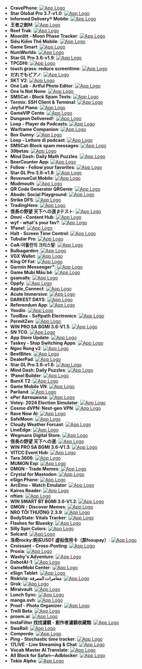 - **CravePhone**: [![App Logo](https://is1-ssl.mzstatic.com/image/thumb/Purple211/v4/65/51/0e/65510e41-1b79-6ab6-d30d-8c5d654f7dfe/AppIcon-0-0-1x_U007emarketing-0-11-0-85-220.png/200x200bb-80.png)](https://testflight.apple.com/join/Yb1uKZYx)
- **Star Global Pro 3.7-v1.0**: [![App Logo](https://is1-ssl.mzstatic.com/image/thumb/Purple211/v4/3d/64/e7/3d64e7a8-a737-3cfb-ce71-0e4bfe0efa40/AppIcon-0-0-1x_U007emarketing-0-7-0-85-220.png/200x200bb-80.png)](https://testflight.apple.com/join/aRBSCxMt)
- **Informed Delivery® Mobile**: [![App Logo](https://is1-ssl.mzstatic.com/image/thumb/Purple211/v4/20/25/32/2025320f-ee32-c7db-306d-bd47111470d7/AppIcon-0-0-1x_U007ephone-0-1-0-85-220.png/200x200bb-80.png)](https://testflight.apple.com/join/8wJxMr46)
- **王者之劍M**: [![App Logo](https://is1-ssl.mzstatic.com/image/thumb/Purple221/v4/05/bb/60/05bb6079-ae78-5eeb-5914-b9a4bb88db3f/AppIcon-0-0-1x_U007emarketing-0-8-0-85-220.png/200x200bb-80.png)](https://testflight.apple.com/join/hmzY1jFY)
- **Reef Trak**: [![App Logo](https://is1-ssl.mzstatic.com/image/thumb/Purple221/v4/14/bf/c5/14bfc556-7e0f-a405-c175-6f91da6fc361/AppIcon-0-0-1x_U007emarketing-0-8-0-85-220.png/200x200bb-80.png)](https://testflight.apple.com/join/jdaT8Keh)
- **Moonlitt - Moon Phase Tracker**: [![App Logo](https://is1-ssl.mzstatic.com/image/thumb/Purple211/v4/c8/50/c5/c850c58f-2a65-7e30-cd07-a9295d4976fe/AppIcon-0-1x_U007epad-0-0-0-1-0-85-220-0.jpeg/200x200bb-80.png)](https://testflight.apple.com/join/sb7G7u2h)
- **Siêu Kiếm Thế Mobile**: [![App Logo](https://is1-ssl.mzstatic.com/image/thumb/Purple221/v4/ef/ad/d6/efadd6ab-5e4c-b6ed-d0a2-797be26dcd25/AppIcon-0-0-1x_U007emarketing-0-8-0-85-220.png/200x200bb-80.png)](https://testflight.apple.com/join/zmN5HPRu)
- **Game Smart**: [![App Logo](https://is1-ssl.mzstatic.com/image/thumb/Purple211/v4/5a/b8/10/5ab810d7-488c-f6cf-5178-1eef1c8fd173/AppIcon-0-0-1x_U007emarketing-0-0-0-7-0-0-sRGB-0-0-0-GLES2_U002c0-512MB-85-220-0-0.png/200x200bb-80.png)](https://testflight.apple.com/join/xJpP6qbH)
- **NumWorlds**: [![App Logo](https://is1-ssl.mzstatic.com/image/thumb/Purple221/v4/12/c1/bf/12c1bfe5-d983-2c82-d814-67f675f99605/AppIcon-0-0-1x_U007emarketing-0-8-0-85-220.png/200x200bb-80.png)](https://testflight.apple.com/join/f5g9UB3Y)
- **Star GL Pro 3.6-v1.9**: [![App Logo](https://is1-ssl.mzstatic.com/image/thumb/Purple221/v4/9c/19/01/9c1901eb-1c5c-5325-262f-275c5b7901db/AppIcon-0-0-1x_U007emarketing-0-7-0-85-220.png/200x200bb-80.png)](https://testflight.apple.com/join/aRBSCxMt)
- **TPCDHI**: [![App Logo](https://is1-ssl.mzstatic.com/image/thumb/Purple211/v4/e9/ff/4b/e9ff4bc8-61b7-30ce-99fe-1a7062797004/AppIcon-1x_U007emarketing-0-7-0-85-220-0.png/200x200bb-80.png)](https://testflight.apple.com/join/UXdXMjxs)
- **touch grass: reduce screentime**: [![App Logo](https://is1-ssl.mzstatic.com/image/thumb/Purple211/v4/74/f1/87/74f187b6-310e-e1a1-54e9-f5db05cfa290/AppIcon-0-0-1x_U007epad-0-85-220.png/200x200bb-80.png)](https://testflight.apple.com/join/Fmmt7vcc)
- **だれでもピアノ**: [![App Logo](https://is1-ssl.mzstatic.com/image/thumb/Purple211/v4/cb/6d/05/cb6d0578-bcec-937c-8fb0-f9b55dd514c4/AppIcon-0-0-1x_U007emarketing-0-8-0-85-220.png/200x200bb-80.png)](https://testflight.apple.com/join/g1YcYRy3)
- **SKT V2**: [![App Logo](https://is1-ssl.mzstatic.com/image/thumb/Purple221/v4/f7/f1/17/f7f117eb-eb5c-2ca5-c311-c99d10d68bbe/AppIcon-0-0-1x_U007emarketing-0-8-0-85-220.png/200x200bb-80.png)](https://testflight.apple.com/join/JrWD4hEB)
- **One Lab - Artful Photo Editor**: [![App Logo](https://is1-ssl.mzstatic.com/image/thumb/Purple211/v4/e3/6b/7f/e36b7fa4-341e-4621-5bfb-33e86fb4c904/AppIcon-0-0-1x_U007epad-0-1-85-220.png/200x200bb-80.png)](https://testflight.apple.com/join/KPrrCEZW)
- **One Is Not None**: [![App Logo](https://is1-ssl.mzstatic.com/image/thumb/Purple211/v4/c7/09/63/c7096343-2887-f26d-136c-f689a2b3e43c/Night_Original_Icon-0-0-1x_U007epad-0-1-P3-85-220.png/200x200bb-80.png)](https://testflight.apple.com/join/bRxMengR)
- **SMSCat - Block Spam Texts**: [![App Logo](https://is1-ssl.mzstatic.com/image/thumb/Purple211/v4/b2/08/a7/b208a760-60f3-2531-0b1d-92abb589653f/AppIcon-0-1x_U007epad-0-1-0-85-220-0.png/200x200bb-80.png)](https://testflight.apple.com/join/Ykdz0B4C)
- **Termix: SSH Client & Terminal**: [![App Logo](https://is1-ssl.mzstatic.com/image/thumb/Purple221/v4/c9/1c/d6/c91cd68f-dce9-c1e9-50b6-ace27b94b918/AppIcon-0-0-1x_U007epad-0-1-0-85-220.png/200x200bb-80.png)](https://testflight.apple.com/join/ZK4au7R5)
- **Joyful Piano**: [![App Logo](https://is1-ssl.mzstatic.com/image/thumb/Purple211/v4/cb/6d/05/cb6d0578-bcec-937c-8fb0-f9b55dd514c4/AppIcon-0-0-1x_U007emarketing-0-8-0-85-220.png/200x200bb-80.png)](https://testflight.apple.com/join/g1YcYRy3)
- **GameVIP Cente**: [![App Logo](https://is1-ssl.mzstatic.com/image/thumb/Purple211/v4/7f/35/dd/7f35ddd1-44f1-cd04-3c28-d01204b1dada/AppIcon-0-0-1x_U007emarketing-0-8-0-85-220.png/200x200bb-80.png)](https://testflight.apple.com/join/1KxXcQE2)
- **Dungeon Delivered!**: [![App Logo](https://is1-ssl.mzstatic.com/image/thumb/Purple211/v4/6d/b3/27/6db3270d-f040-2953-54f8-a390c19d925e/AppIcon-0-0-1x_U007emarketing-0-8-0-0-85-220.png/200x200bb-80.png)](https://testflight.apple.com/join/GbDmVR2V)
- **Loop - Player de Podcasts**: [![App Logo](https://is1-ssl.mzstatic.com/image/thumb/Purple221/v4/64/0c/b2/640cb2fc-99dc-4ea0-4311-c950c6e64aa8/AppIcon-0-0-1x_U007ephone-0-1-85-220.png/200x200bb-80.png)](https://testflight.apple.com/join/tbhJ92jj)
- **Warframe Companion**: [![App Logo](https://is1-ssl.mzstatic.com/image/thumb/Purple211/v4/70/d9/28/70d92881-b0f4-dc3f-aa35-0b0c7eda82f0/AppIcon-1x_U007emarketing-0-6-0-85-220-0.png/200x200bb-80.png)](https://testflight.apple.com/join/KPfve5cm)
- **Box Gunny**: [![App Logo](https://is1-ssl.mzstatic.com/image/thumb/Purple221/v4/d7/ad/37/d7ad37e4-3432-9b70-bd97-fd4ef0991633/AppIcon-0-0-1x_U007emarketing-0-0-0-7-0-0-sRGB-0-0-0-GLES2_U002c0-512MB-85-220-0-0.png/200x200bb-80.png)](https://testflight.apple.com/join/MwNMNWX7)
- **Loop - Lettore di podcast**: [![App Logo](https://is1-ssl.mzstatic.com/image/thumb/Purple221/v4/64/0c/b2/640cb2fc-99dc-4ea0-4311-c950c6e64aa8/AppIcon-0-0-1x_U007ephone-0-1-85-220.png/200x200bb-80.png)](https://testflight.apple.com/join/tbhJ92jj)
- **SMSCat-Block spam messages**: [![App Logo](https://is1-ssl.mzstatic.com/image/thumb/Purple211/v4/70/5a/94/705a94bb-6a76-9b74-678d-1a14368f99b3/AppIcon-0-1x_U007epad-0-1-0-85-220-0.png/200x200bb-80.png)](https://testflight.apple.com/join/Ykdz0B4C)
- **39betas**: [![App Logo](https://is1-ssl.mzstatic.com/image/thumb/Purple221/v4/f7/aa/d2/f7aad270-f255-2eb5-eb7c-ed2058fb02a1/AppIcon-1x_U007emarketing-0-10-0-85-220-0.png/200x200bb-80.png)](https://testflight.apple.com/join/UzJf5zGg)
- **Mind Dash: Daily Math Puzzles**: [![App Logo](https://is1-ssl.mzstatic.com/image/thumb/Purple221/v4/f3/0f/16/f30f1636-0413-9c6c-dc43-07749ccebddb/AppIcon-0-0-1x_U007epad-0-1-85-220.png/200x200bb-80.png)](https://testflight.apple.com/join/rRGZyEnM)
- **BeerCounter App**: [![App Logo](https://is1-ssl.mzstatic.com/image/thumb/Purple221/v4/5f/54/7d/5f547d32-99eb-3f62-badd-4b7fb0ad5c99/AppIcon-0-0-1x_U007emarketing-0-7-0-85-220.png/200x200bb-80.png)](https://testflight.apple.com/join/qTthWaKM)
- **Follow - Follow your favorites**: [![App Logo](https://is1-ssl.mzstatic.com/image/thumb/Purple221/v4/26/81/15/2681158b-9cf3-19f1-c029-6c644d7fe7fd/AppIcon-0-0-1x_U007epad-0-85-220.png/200x200bb-80.png)](https://testflight.apple.com/join/aMNweKk7)
- **Star GL Pro 3.6-v1.8**: [![App Logo](https://is1-ssl.mzstatic.com/image/thumb/Purple211/v4/84/3a/ac/843aac83-e526-a88b-f97b-1c283b34d4d2/AppIcon-0-0-1x_U007emarketing-0-7-0-85-220.png/200x200bb-80.png)](https://testflight.apple.com/join/aRBSCxMt)
- **RevenueCat Mobile**: [![App Logo](https://is1-ssl.mzstatic.com/image/thumb/Purple221/v4/1f/2c/22/1f2c22c8-89c3-4d9d-4710-1f2c3201d15d/AppIcon-0-0-1x_U007epad-0-0-0-1-0-P3-85-220.png/200x200bb-80.png)](https://testflight.apple.com/join/tGSFpz2Y)
- **Mudmouth**: [![App Logo](https://is1-ssl.mzstatic.com/image/thumb/Purple211/v4/45/fe/e0/45fee054-94e5-c573-90ae-549bec298df7/AppIcon-0-0-1x_U007epad-0-1-85-220.png/200x200bb-80.png)](https://testflight.apple.com/join/zt6DNfj6)
- **QR Code Generator QRGenie**: [![App Logo](https://is1-ssl.mzstatic.com/image/thumb/Purple221/v4/05/08/79/05087921-a5c3-47c8-0adf-5658bc4c533f/AppIcon-0-0-1x_U007epad-0-1-sRGB-85-220.png/200x200bb-80.png)](https://testflight.apple.com/join/Pgnj5ZCz)
- **Abode: Social Playground**: [![App Logo](https://is1-ssl.mzstatic.com/image/thumb/Purple211/v4/0d/c7/6b/0dc76b36-0093-f15c-9a92-ccab410204cf/AppIcon-0-0-1x_U007ephone-0-1-0-sRGB-85-220.jpeg/200x200bb-80.png)](https://testflight.apple.com/join/9Arozgr9)
- **Strike DFS**: [![App Logo](https://is1-ssl.mzstatic.com/image/thumb/Purple211/v4/b1/24/df/b124dfe4-e453-7747-26e3-3311e1986248/AppIcon-0-0-1x_U007epad-0-1-85-220.png/200x200bb-80.png)](https://testflight.apple.com/join/xkJMAXRA)
- **TradingHero**: [![App Logo](https://is1-ssl.mzstatic.com/image/thumb/Purple211/v4/c5/9f/12/c59f12cb-5eba-c426-a049-4db961aa9b88/AppIcon-0-0-1x_U007emarketing-0-11-0-85-220.png/200x200bb-80.png)](https://testflight.apple.com/join/mMB4HU5F)
- **信長の野望 天下への道 βテスト**: [![App Logo](https://is1-ssl.mzstatic.com/image/thumb/Purple211/v4/06/17/b6/0617b655-e1e2-869b-2c5e-5bd1e8450f4a/AppIcon-0-0-1x_U007emarketing-0-8-0-85-220.png/200x200bb-80.png)](https://testflight.apple.com/join/a9kVVtwr)
- **Omni - Content Hub**: [![App Logo](https://is1-ssl.mzstatic.com/image/thumb/Purple221/v4/88/b6/db/88b6dbed-808b-56eb-5daf-70bee41977fb/App_Icon-marketing.lsr/200x200bb-80.png)](https://testflight.apple.com/join/7Y1vzw8K)
- **wyf - what's your fav?**: [![App Logo](https://is1-ssl.mzstatic.com/image/thumb/Purple211/v4/11/4f/c3/114fc34d-284f-92c1-7d9d-cd14a4bd9b92/AppIcon-0-0-1x_U007ephone-0-1-85-220.png/200x200bb-80.png)](https://testflight.apple.com/join/kFUY1bSX)
- **1Panel**: [![App Logo](https://is1-ssl.mzstatic.com/image/thumb/Purple221/v4/90/e9/b0/90e9b0f6-ea20-1765-2898-cac9999d01d0/AppIcon-0-0-1x_U007emarketing-0-11-0-85-220.png/200x200bb-80.png)](https://testflight.apple.com/join/9eYRfXzQ)
- **Halt - Screen Time Control**: [![App Logo](https://is1-ssl.mzstatic.com/image/thumb/Purple221/v4/4d/19/8e/4d198e1e-5e37-8306-df54-87c072c5e67c/AppIcon-0-0-1x_U007epad-0-1-85-220.png/200x200bb-80.png)](https://testflight.apple.com/join/btwqwHwQ)
- **Tubular Pro**: [![App Logo](https://is1-ssl.mzstatic.com/image/thumb/Purple221/v4/8e/c1/c4/8ec1c457-f459-feb1-170b-f13b2c840e27/AppIcon.lsr/200x200bb-80.png)](https://testflight.apple.com/join/ppbZMyvV)
- **CoA:아틀란의 크리스탈**: [![App Logo](https://is1-ssl.mzstatic.com/image/thumb/Purple211/v4/a0/51/2b/a0512bad-6d3f-0ca9-809f-f7b8524e8b77/AppIcon-1x_U007emarketing-0-7-0-85-220-0.png/200x200bb-80.png)](https://testflight.apple.com/join/qr8hfq3h)
- **Bulbagarden**: [![App Logo](https://is1-ssl.mzstatic.com/image/thumb/Purple221/v4/20/a4/98/20a49893-df91-8978-d3e1-664619001ac5/AppIcon-0-0-1x_U007epad-0-85-220.png/200x200bb-80.png)](https://testflight.apple.com/join/jDRDvmTu)
- **VGX Wallet**: [![App Logo](https://is1-ssl.mzstatic.com/image/thumb/Purple221/v4/8c/43/e0/8c43e074-8398-bf16-07fe-b8f25b6c5aa2/AppIcon-0-1x_U007emarketing-0-9-0-sRGB-85-220-0.png/200x200bb-80.png)](https://testflight.apple.com/join/Mj4PM7d4)
- **King Of Fat**: [![App Logo](https://is1-ssl.mzstatic.com/image/thumb/Purple211/v4/4a/84/65/4a846524-42d4-2feb-7ef0-3ff7cbb77382/AppIcon-1x_U007emarketing-0-8-0-85-220-0.png/200x200bb-80.png)](https://testflight.apple.com/join/3KuwxJpP)
- **Garmin Messenger™**: [![App Logo](https://is1-ssl.mzstatic.com/image/thumb/Purple211/v4/ca/0f/15/ca0f1527-af49-ebfc-7376-6b71903add27/AppIcon-0-0-1x_U007ephone-0-1-85-220.png/200x200bb-80.png)](https://testflight.apple.com/join/sq1AwhZt)
- **Game Mubi Mâu bê**: [![App Logo](https://is1-ssl.mzstatic.com/image/thumb/Purple221/v4/0f/87/88/0f878895-2b6d-5ef7-5012-d15da8445ea9/AppIcon-0-0-1x_U007emarketing-0-8-0-85-220.png/200x200bb-80.png)](https://testflight.apple.com/join/pAA7NkVZ)
- **gsamalls**: [![App Logo](https://is1-ssl.mzstatic.com/image/thumb/Purple221/v4/a6/8f/e2/a68fe2e0-ba8c-dfe5-2386-a7add3ca50cb/AppIcon-0-0-1x_U007emarketing-0-6-0-0-85-220.png/200x200bb-80.png)](https://testflight.apple.com/join/1a7BcVh1)
- **Oppfy**: [![App Logo](https://is1-ssl.mzstatic.com/image/thumb/Purple221/v4/d0/11/f1/d011f178-78fd-431b-bf06-159f032d5766/AppIcon-0-0-1x_U007ephone-0-85-220.png/200x200bb-80.png)](https://testflight.apple.com/join/C9qtguRF)
- **Apple_Connect**: [![App Logo](https://is1-ssl.mzstatic.com/image/thumb/Purple211/v4/50/07/1a/50071a5c-fcc2-05b9-ea73-390e23056b88/AppIcon-1x_U007emarketing-0-8-0-85-220-0.png/200x200bb-80.png)](https://testflight.apple.com/join/y2sDG7TZ)
- **Acute Immersive**: [![App Logo](https://is1-ssl.mzstatic.com/image/thumb/Purple221/v4/97/b4/cf/97b4cfe8-ae91-78af-6b3e-06bd3efa2ce4/AppIcon.lsr/200x200bb-80.png)](https://testflight.apple.com/join/qvcmumNS)
- **DARKEST DAYS**: [![App Logo](https://is1-ssl.mzstatic.com/image/thumb/Purple211/v4/8c/cd/60/8ccd60ec-5c4e-b76b-e71a-89e0f198a411/AppIcon-1x_U007emarketing-0-7-0-85-220-0.png/200x200bb-80.png)](https://testflight.apple.com/join/QaF5ZQu9)
- **Referendum App**: [![App Logo](https://is1-ssl.mzstatic.com/image/thumb/Purple221/v4/e1/9a/7a/e19a7a34-09e0-ab7d-27e6-4cfe35abe774/AppIcon-0-0-1x_U007ephone-0-1-85-220.png/200x200bb-80.png)](https://testflight.apple.com/join/wnMSmD9N)
- **Yoodio**: [![App Logo](https://is1-ssl.mzstatic.com/image/thumb/Purple211/v4/bc/cf/a1/bccfa1f0-35a9-e1d2-af4a-e3806fbfa3b7/AppIcon-0-0-1x_U007epad-0-1-85-220.jpeg/200x200bb-80.png)](https://testflight.apple.com/join/DxnbA3pw)
- **ToolBox - Softpath Electronics**: [![App Logo](https://is1-ssl.mzstatic.com/image/thumb/Purple221/v4/a4/b9/6b/a4b96b05-1340-2239-4990-62460e70cde0/AppIcon-0-0-1x_U007emarketing-0-11-0-85-220.png/200x200bb-80.png)](https://testflight.apple.com/join/CsaQFeDf)
- **PermitZen**: [![App Logo](https://is1-ssl.mzstatic.com/image/thumb/Purple221/v4/fc/c4/ee/fcc4eee2-52fc-9b37-bf7b-65493d563006/AppIcon-0-0-1x_U007emarketing-0-8-0-85-220.png/200x200bb-80.png)](https://testflight.apple.com/join/mGuFY3eT)
- **WIN PRO SA BGMI 3.6-V1.5**: [![App Logo](https://is1-ssl.mzstatic.com/image/thumb/Purple211/v4/b5/e8/c8/b5e8c837-2da5-50b9-8ccf-5e6496f3bfcb/AppIcon-1x_U007emarketing-0-0-GLES2_U002c0-512MB-sRGB-0-0-0-85-220-0-0-0-8.png/200x200bb-80.png)](https://testflight.apple.com/join/512FSqQV)
- **SN TCG**: [![App Logo](https://is1-ssl.mzstatic.com/image/thumb/Purple221/v4/22/35/42/22354245-bd38-886c-a966-d3029b57a234/AppIcon-0-0-1x_U007emarketing-0-8-0-85-220.png/200x200bb-80.png)](https://testflight.apple.com/join/xFDYMPx2)
- **App Store Update**: [![App Logo](https://is1-ssl.mzstatic.com/image/thumb/Purple221/v4/c9/aa/f2/c9aaf2a0-7b2b-40b4-b0ed-54f525ebb33a/AppIcon-1x_U007emarketing-0-8-0-85-220-0.png/200x200bb-80.png)](https://testflight.apple.com/join/67SpkcwF)
- **Taskey - Stop Switching Apps**: [![App Logo](https://is1-ssl.mzstatic.com/image/thumb/Purple221/v4/f2/a3/8b/f2a38bba-4d2b-7cf2-880e-af2229fa31b1/AppIcon-0-0-1x_U007epad-0-11-0-P3-85-220.png/200x200bb-80.png)](https://testflight.apple.com/join/SmDh81xT)
- **Ngoc Rong v2**: [![App Logo](https://is1-ssl.mzstatic.com/image/thumb/Purple221/v4/ba/4c/b8/ba4cb841-e4df-89e0-31a0-d873dfd14b8f/AppIcon-0-0-1x_U007emarketing-0-8-0-85-220.png/200x200bb-80.png)](https://testflight.apple.com/join/1tnFgUXA)
- **BestBites**: [![App Logo](https://is1-ssl.mzstatic.com/image/thumb/Purple221/v4/8c/80/4f/8c804ff2-3c0e-d8b2-945d-aa35e05bbaa6/AppIcon-0-0-1x_U007emarketing-0-8-0-0-85-220.png/200x200bb-80.png)](https://testflight.apple.com/join/HuvA1E9J)
- **DealerPad**: [![App Logo](https://is1-ssl.mzstatic.com/image/thumb/Purple221/v4/47/2a/83/472a833e-4ef1-d76b-2a62-d197c9cacd84/AppIcon-0-0-1x_U007emarketing-0-11-0-85-220.png/200x200bb-80.png)](https://testflight.apple.com/join/xb7sPHTP)
- **Star GL Pro 3.6-v1.6**: [![App Logo](https://is1-ssl.mzstatic.com/image/thumb/Purple211/v4/37/bc/f2/37bcf2f8-05fa-938a-3755-c5ccdcdf3288/AppIcon-0-0-1x_U007emarketing-0-7-0-85-220.png/200x200bb-80.png)](https://testflight.apple.com/join/aRBSCxMt)
- **Mind Dash: Daily Puzzles**: [![App Logo](https://is1-ssl.mzstatic.com/image/thumb/Purple221/v4/cf/12/cb/cf12cba4-981a-dccc-ca48-93870407b37a/AppIcon-0-0-1x_U007epad-0-1-85-220.png/200x200bb-80.png)](https://testflight.apple.com/join/rRGZyEnM)
- **1Panel Builder**: [![App Logo](https://is1-ssl.mzstatic.com/image/thumb/Purple221/v4/fb/d9/7a/fbd97aca-01be-9442-b328-cbd03fa142ca/AppIcon-0-0-1x_U007emarketing-0-11-0-85-220.png/200x200bb-80.png)](https://testflight.apple.com/join/kQJYEVDs)
- **BumX T2**: [![App Logo](https://is1-ssl.mzstatic.com/image/thumb/Purple211/v4/ac/2c/c6/ac2cc63e-d1b8-39b1-90fd-32f432b6ef90/AppIcon-0-0-1x_U007emarketing-0-10-0-0-85-220.png/200x200bb-80.png)](https://testflight.apple.com/join/a1gUah9q)
- **Game Mobile VN**: [![App Logo](https://is1-ssl.mzstatic.com/image/thumb/Purple211/v4/af/a6/fe/afa6fec0-e2a1-2238-689e-1b3deeec9777/AppIcon-0-0-1x_U007emarketing-0-8-0-85-220.png/200x200bb-80.png)](https://testflight.apple.com/join/wGfrpcfD)
- **Pariland**: [![App Logo](https://is1-ssl.mzstatic.com/image/thumb/Purple211/v4/0a/cf/d6/0acfd603-bdec-2c3f-bbf0-6367d88749dd/AppIcon-0-0-1x_U007epad-0-1-0-85-220.png/200x200bb-80.png)](https://testflight.apple.com/join/3ap23vMA?l=ru&ls=1&mt=8)
- **еРег Автошкола**: [![App Logo](https://is1-ssl.mzstatic.com/image/thumb/Purple221/v4/09/6b/12/096b1282-7047-393d-ba17-4b70636cf0c3/AppIcon-0-0-1x_U007emarketing-0-11-0-0-0-0-85-220.png/200x200bb-80.png)](https://testflight.apple.com/join/sJ5knddR)
- **Votey: 2024 Election Simulator**: [![App Logo](https://is1-ssl.mzstatic.com/image/thumb/Purple211/v4/4d/31/17/4d31179a-1381-9a55-992e-215c2951b482/AppIcon-0-0-1x_U007ephone-0-1-0-85-220.png/200x200bb-80.png)](https://testflight.apple.com/join/UnN1nZqy)
- **Cosmo dVPN: Next-gen VPN**: [![App Logo](https://is1-ssl.mzstatic.com/image/thumb/Purple211/v4/28/fe/b1/28feb1cd-b095-592d-c67a-ab30c0943042/AppIcon-0-0-1x_U007epad-0-1-85-220.png/200x200bb-80.png)](https://testflight.apple.com/join/ccQg3VVU)
- **Rave Now AI**: [![App Logo](https://is1-ssl.mzstatic.com/image/thumb/Purple211/v4/71/f7/e7/71f7e703-cfc2-6004-3fdc-f47a4e29efda/AppIcon-0-0-1x_U007epad-0-1-0-85-220.png/200x200bb-80.png)](https://testflight.apple.com/join/mYsA5QAJ)
- **SafeMoon**: [![App Logo](https://is1-ssl.mzstatic.com/image/thumb/Purple221/v4/db/7e/5a/db7e5a9a-0bda-0295-7a0c-6e01ed12824d/AppIcon-0-0-1x_U007emarketing-0-8-0-sRGB-85-220.png/200x200bb-80.png)](https://testflight.apple.com/join/Mj4PM7d4)
- **Cloudy Weather Forcast**: [![App Logo](https://is1-ssl.mzstatic.com/image/thumb/Purple221/v4/86/f9/e1/86f9e1ea-0ab2-9e32-ceca-4ec1bc4fc832/AppIcon-0-0-1x_U007emarketing-0-7-0-0-85-220.png/200x200bb-80.png)](https://testflight.apple.com/join/hAk9eBew)
- **LineEdge**: [![App Logo](https://is1-ssl.mzstatic.com/image/thumb/Purple211/v4/a1/ca/74/a1ca7478-6739-0fe5-c646-767f33d00148/AppIcon-0-0-1x_U007epad-0-1-0-85-220.png/200x200bb-80.png)](https://testflight.apple.com/join/1A7stkEG)
- **Wegmans Digital Store**: [![App Logo](https://is1-ssl.mzstatic.com/image/thumb/Purple221/v4/fb/08/1b/fb081b64-ca0e-3992-c1c0-7089b97a6544/AppIcon-0-0-1x_U007epad-0-10-0-85-220.png/200x200bb-80.png)](https://testflight.apple.com/join/Ecbz15zN)
- **信長の野望 天下への道**: [![App Logo](https://is1-ssl.mzstatic.com/image/thumb/Purple211/v4/ad/ba/d3/adbad3c6-56b2-0ec0-85d2-da34b215a982/AppIcon-0-0-1x_U007emarketing-0-8-0-85-220.png/200x200bb-80.png)](https://testflight.apple.com/join/a9kVVtwr)
- **WIN PRO SA BGMI 3.6-V1.3**: [![App Logo](https://is1-ssl.mzstatic.com/image/thumb/Purple211/v4/6b/3b/1a/6b3b1afe-79df-eba9-3153-e46129023c3f/AppIcon-1x_U007emarketing-0-0-GLES2_U002c0-512MB-sRGB-0-0-0-85-220-0-0-0-8.png/200x200bb-80.png)](https://testflight.apple.com/join/512FSqQV)
- **VITCC Event Hub**: [![App Logo](https://is1-ssl.mzstatic.com/image/thumb/Purple221/v4/ee/1b/51/ee1b512b-5aa3-b8ba-60e7-0d9914ae1306/AppIcon-0-0-1x_U007emarketing-0-7-0-85-220.png/200x200bb-80.png)](https://testflight.apple.com/join/mmmNR3Ue)
- **Tara 3606**: [![App Logo](https://is1-ssl.mzstatic.com/image/thumb/Purple211/v4/d5/39/0e/d5390edd-0185-a392-d503-13b1816c0528/AppIcon-production-0-0-1x_U007emarketing-0-11-0-0-85-220.png/200x200bb-80.png)](https://testflight.apple.com/join/RpAzuU2f)
- **MUMON Exp**: [![App Logo](https://is1-ssl.mzstatic.com/image/thumb/Purple211/v4/6c/5f/c5/6c5fc5ea-886f-0519-ca20-05165803470a/AppIcon-exp-0-0-1x_U007epad-0-1-85-220.png/200x200bb-80.png)](https://testflight.apple.com/join/eW9VV6KT)
- **GMGN - Trade Memes**: [![App Logo](https://is1-ssl.mzstatic.com/image/thumb/Purple221/v4/c6/9b/35/c69b3549-73c2-f458-9412-862cddb9722e/AppIcon-0-0-1x_U007emarketing-0-6-0-85-220.png/200x200bb-80.png)](https://testflight.apple.com/join/auvGPV8e)
- **Crystal for Mastodon**: [![App Logo](https://is1-ssl.mzstatic.com/image/thumb/Purple221/v4/a8/1c/57/a81c5761-e260-2671-a772-3c5872488576/App_Icon-marketing.lsr/200x200bb-80.png)](https://testflight.apple.com/join/NKpHVXt3)
- **eSign Phone**: [![App Logo](https://is1-ssl.mzstatic.com/image/thumb/Purple211/v4/18/0f/6e/180f6e64-2024-0b15-6a8f-901a48c9b550/AppIcon-0-0-1x_U007emarketing-0-11-0-0-85-220.png/200x200bb-80.png)](https://testflight.apple.com/join/yD6Hj1VB)
- **ArcEmu - Watch Emulator**: [![App Logo](https://is1-ssl.mzstatic.com/image/thumb/Purple211/v4/d3/ea/9f/d3ea9fa9-06bc-7bbc-9131-aaa0f6cf7168/AppIcon-0-0-1x_U007epad-0-1-85-220.png/200x200bb-80.png)](https://testflight.apple.com/join/Qcb2JA8s)
- **Kairos Reader**: [![App Logo](https://is1-ssl.mzstatic.com/image/thumb/Purple221/v4/a5/f4/76/a5f476ef-515f-d979-fcbf-f918fb7956c6/AppIcon-0-0-1x_U007epad-0-1-85-220.png/200x200bb-80.png)](https://testflight.apple.com/join/vBSKzpbr)
- **nfties**: [![App Logo](https://is1-ssl.mzstatic.com/image/thumb/Purple211/v4/2b/d0/b3/2bd0b308-d085-4105-6d03-24af8ee5a6ed/AppIcon-0-0-1x_U007emarketing-0-8-0-0-85-220.png/200x200bb-80.png)](https://testflight.apple.com/join/jdxm2sHe)
- **WIN SMART BT BGMI 3.6-V1.2**: [![App Logo](https://is1-ssl.mzstatic.com/image/thumb/Purple211/v4/ed/fc/84/edfc840d-9738-0697-bf8b-5193806602fd/AppIcon-1x_U007emarketing-0-0-GLES2_U002c0-512MB-sRGB-0-0-0-85-220-0-0-0-8.png/200x200bb-80.png)](https://testflight.apple.com/join/nQggA7wV)
- **GMGN - Discover Memes**: [![App Logo](https://is1-ssl.mzstatic.com/image/thumb/Purple221/v4/e3/9d/b4/e39db45b-8afe-5c5a-06c9-0d4fa80f4de5/AppIcon-0-0-1x_U007emarketing-0-6-0-85-220.png/200x200bb-80.png)](https://testflight.apple.com/join/SagZzZP5)
- **NRO TỐI THƯỢNG  2.3.9**: [![App Logo](https://is1-ssl.mzstatic.com/image/thumb/Purple221/v4/f4/e6/94/f4e6940f-0cd0-2936-cd38-7d5c72a552f6/AppIcon-0-0-1x_U007emarketing-0-7-0-85-220.png/200x200bb-80.png)](https://testflight.apple.com/join/CTdQxQSK)
- **BodyState: Vitals Tracker**: [![App Logo](https://is1-ssl.mzstatic.com/image/thumb/Purple221/v4/b6/d4/c7/b6d4c747-e032-c02e-302d-1968f0b7fad1/AppIcon-0-0-1x_U007ephone-0-1-85-220.png/200x200bb-80.png)](https://testflight.apple.com/join/b2tMVk9c)
- **Flashes for Bluesky**: [![App Logo](https://is1-ssl.mzstatic.com/image/thumb/Purple221/v4/04/b2/1c/04b21cee-3222-39ab-6c47-cca574aa3b4c/AppIcon-0-0-1x_U007ephone-0-1-0-0-85-220.png/200x200bb-80.png)](https://testflight.apple.com/join/JKEtnTQP)
- **Silly Spin Colors**: [![App Logo](https://is1-ssl.mzstatic.com/image/thumb/Purple211/v4/94/63/a3/9463a3b9-eac1-c5c9-a038-5c2b3a65dc2f/AppIcon-0-0-1x_U007emarketing-0-11-0-85-220.png/200x200bb-80.png)](https://testflight.apple.com/join/t6phPMYc)
- **Solcard**: [![App Logo](https://is1-ssl.mzstatic.com/image/thumb/Purple211/v4/42/21/be/4221be44-83b9-24ca-b76b-31252179463e/AppIcon-0-0-1x_U007epad-0-1-85-220.png/200x200bb-80.png)](https://testflight.apple.com/join/h6T6pM7T)
- **洛奇rocky:购买USDT 虚拟信用卡（原foxupay）**: [![App Logo](https://is1-ssl.mzstatic.com/image/thumb/Purple221/v4/28/c6/65/28c66542-662d-0011-4c5e-81594dc089b5/AppIcon-0-0-1x_U007ephone-0-1-0-85-220.png/200x200bb-80.png)](https://testflight.apple.com/join/NFr5nj4a)
- **Croissant - Cross-Posting**: [![App Logo](https://is1-ssl.mzstatic.com/image/thumb/Purple221/v4/64/e2/64/64e2645e-2c99-29bb-16f9-f0d7a88462c8/AppIcon-0-0-1x_U007epad-0-0-0-1-0-P3-85-220.png/200x200bb-80.png)](https://testflight.apple.com/join/fPxmQkKP)
- **Proxia**: [![App Logo](https://is1-ssl.mzstatic.com/image/thumb/Purple221/v4/bc/25/e1/bc25e19f-ee33-96f3-8558-b85fff74e78e/AppIcon-0-0-1x_U007ephone-0-1-0-85-220.png/200x200bb-80.png)](https://testflight.apple.com/join/WnmQfjHT)
- **Washy's Adventure**: [![App Logo](https://is1-ssl.mzstatic.com/image/thumb/Purple221/v4/9b/bb/f1/9bbbf138-67cc-97d0-bce7-4ed3ab065eb4/AppIcon-0-0-1x_U007emarketing-0-11-0-85-220.png/200x200bb-80.png)](https://testflight.apple.com/join/ynhv8aXX)
- **DebotAI-1**: [![App Logo](https://is1-ssl.mzstatic.com/image/thumb/Purple221/v4/8b/51/74/8b5174af-9f92-c8ca-e3ef-19144714dc67/AppIcon-0-0-1x_U007epad-0-85-220.png/200x200bb-80.png)](https://testflight.apple.com/join/HmGq8sdv)
- **GameMobi Center**: [![App Logo](https://is1-ssl.mzstatic.com/image/thumb/Purple211/v4/ab/9a/fa/ab9afa52-1e83-4c25-b612-bef498b12f67/AppIcon-0-0-1x_U007emarketing-0-8-0-85-220.png/200x200bb-80.png)](https://testflight.apple.com/join/72N83Pfg)
- **eSign Tablet**: [![App Logo](https://is1-ssl.mzstatic.com/image/thumb/Purple221/v4/c7/0c/e8/c70ce835-b376-d79d-c7f4-5e697799538b/AppIcon-0-0-1x_U007emarketing-0-11-0-0-85-220.png/200x200bb-80.png)](https://testflight.apple.com/join/XGjKDWkQ)
- **Riskivia: مغامرات المعرفة**: [![App Logo](https://is1-ssl.mzstatic.com/image/thumb/Purple211/v4/b6/cc/4f/b6cc4fe1-9e8d-1174-41f7-6772002c3980/AppIcon-0-0-1x_U007emarketing-0-0-0-7-0-0-sRGB-0-0-0-GLES2_U002c0-512MB-85-220-0-0.png/200x200bb-80.png)](https://testflight.apple.com/join/423AVRcf)
- **Grok**: [![App Logo](https://is1-ssl.mzstatic.com/image/thumb/Purple211/v4/75/f9/bf/75f9bfdb-937b-01b5-e4f8-205ebb09ac2d/AppIcon-0-1x_U007epad-0-1-0-85-220-0.jpeg/200x200bb-80.png)](https://testflight.apple.com/join/ZNTJK731)
- **Miraivault**: [![App Logo](https://is1-ssl.mzstatic.com/image/thumb/Purple221/v4/27/f5/17/27f5175a-e944-0a83-9601-cc7cad78cbe6/AppIcon-0-0-1x_U007epad-0-1-85-220.png/200x200bb-80.png)](https://testflight.apple.com/join/CAVDSYNs)
- **Lunch Sync**: [![App Logo](https://is1-ssl.mzstatic.com/image/thumb/Purple211/v4/1c/7e/96/1c7e9678-b5e8-c162-f142-bbf71fec37d1/AppIcon-0-0-1x_U007epad-0-1-85-220.png/200x200bb-80.png)](https://testflight.apple.com/join/mF8JEHqk)
- **manga.ovh**: [![App Logo](https://is1-ssl.mzstatic.com/image/thumb/Purple221/v4/94/ca/55/94ca55f0-3d49-61fc-8a31-cedd2ed4cea0/AppIcon-0-0-1x_U007epad-0-0-0-1-0-85-220.png/200x200bb-80.png)](https://testflight.apple.com/join/XseCg0u4)
- **Proof - Photo Organizer**: [![App Logo](https://is1-ssl.mzstatic.com/image/thumb/Purple221/v4/1c/07/23/1c0723d8-9d66-a079-f857-faf50def870b/AppIcon-0-1x_U007ephone-0-0-0-1-0-85-220-0.png/200x200bb-80.png)](https://testflight.apple.com/join/66h8HPQ5)
- **Trelli Beta**: [![App Logo](https://is1-ssl.mzstatic.com/image/thumb/Purple221/v4/af/e3/91/afe39163-fd08-07e6-3d3e-eabc0dc6cde4/AppIcon.beta-1x_U007emarketing-0-11-0-85-220-0.png/200x200bb-80.png)](https://testflight.apple.com/join/rwSxF16k)
- **proem.ai**: [![App Logo](https://is1-ssl.mzstatic.com/image/thumb/Purple221/v4/cb/74/b5/cb74b5e0-c371-e21d-5c26-868a60c623a3/AppIcon-0-0-1x_U007epad-0-85-220.png/200x200bb-80.png)](https://testflight.apple.com/join/uhSa2wCQ)
- **InstaFilter 找找濾鏡 - 創作者濾鏡收藏館**: [![App Logo](https://is1-ssl.mzstatic.com/image/thumb/Purple211/v4/14/c2/a0/14c2a061-0696-6dc4-3881-221c31911511/AppIcon-0-0-1x_U007ephone-0-1-85-220.png/200x200bb-80.png)](https://testflight.apple.com/join/JCGUGt1v)
- **SwaRail**: [![App Logo](https://is1-ssl.mzstatic.com/image/thumb/Purple221/v4/8d/e7/32/8de73259-23cc-ea76-5600-44742359ce1d/AppIcon-1x_U007emarketing-0-7-0-85-220-0.png/200x200bb-80.png)](https://testflight.apple.com/join/aWFYt6et)
- **Compordo**: [![App Logo](https://is1-ssl.mzstatic.com/image/thumb/Purple221/v4/ea/46/fe/ea46fe6c-bb5c-4a25-363d-43e7a64207c9/AppIcon-0-1x_U007ephone-0-1-0-85-220-0.png/200x200bb-80.png)](https://testflight.apple.com/join/T8fKTfmG)
- **Ping - Stochastic time tracker**: [![App Logo](https://is1-ssl.mzstatic.com/image/thumb/Purple211/v4/a0/87/18/a0871868-3332-d452-02e4-e23a10b2a970/AppIcon-0-0-1x_U007epad-0-1-85-220.png/200x200bb-80.png)](https://testflight.apple.com/join/sRTERSA3)
- **17LIVE - Live Streaming & Chat**: [![App Logo](https://is1-ssl.mzstatic.com/image/thumb/Purple221/v4/6f/30/66/6f306686-d097-64c6-7145-560a1d8b5a49/AppIcon-0-0-1x_U007emarketing-0-7-0-sRGB-85-220.png/200x200bb-80.png)](https://testflight.apple.com/join/xsBXnoJO)
- **Vocab Master AI Translate**: [![App Logo](https://is1-ssl.mzstatic.com/image/thumb/Purple211/v4/a4/57/81/a4578109-61df-c5e8-385d-76a5e6ed849f/AppIcon-0-0-1x_U007ephone-0-1-85-220.png/200x200bb-80.png)](https://testflight.apple.com/join/R5YV9JAk)
- **All Block for Safari—Adblocker**: [![App Logo](https://is1-ssl.mzstatic.com/image/thumb/Purple211/v4/dc/63/03/dc6303db-aa55-6282-4d03-34f02b02ae2b/AppIcon-0-0-1x_U007epad-0-1-85-220.png/200x200bb-80.png)](https://testflight.apple.com/join/fjQq64ND)
- **Tokie Alpha**: [![App Logo](https://is1-ssl.mzstatic.com/image/thumb/Purple211/v4/cc/af/01/ccaf01de-b2de-8e0d-b547-896b97d71049/AppIcon-0-0-1x_U007ephone-0-85-220.png/200x200bb-80.png)](https://testflight.apple.com/join/Sp2ZXn2t)